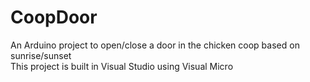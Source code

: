 # CoopDoor
An Arduino project to open/close a door in the chicken coop based on sunrise/sunset <br>
This project is built in Visual Studio using Visual Micro
